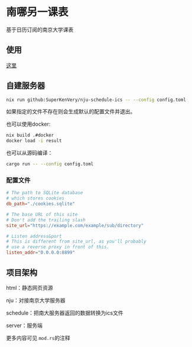 # 南哪另一课表

基于日历订阅的南京大学课表

## 使用

[这里](https://pi.tail32664.ts.net/schedule/)

## 自建服务器

```bash
nix run github:SuperKenVery/nju-schedule-ics -- --config config.toml
```

如果指定的文件不存在则会生成默认的配置文件并退出。

也可以使用docker:

```bash
nix build .#docker
docker load -i result
```

也可以从源码编译：

```bash
cargo run -- --config config.toml
```

### 配置文件

```toml
# The path to SQLite database
# which stores cookies
db_path="./cookies.sqlite"

# The base URL of this site
# Don't add the trailing slash
site_url="https://example.com/example/sub/directory"

# Listen address&port
# This is different from site_url, as you'll probably
# use a reverse proxy in front of this.
listen_addr="0.0.0.0:8899"
```

## 项目架构

html：静态网页资源

nju：对接南京大学服务器

schedule：把南大服务器返回的数据转换为ics文件

server：服务端

更多内容可见 `mod.rs`的注释
